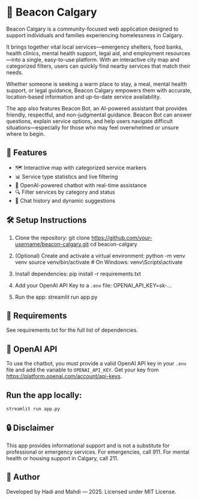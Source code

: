 # 📍 Beacon Calgary

Beacon Calgary is a community-focused web application designed to support individuals and families experiencing homelessness in Calgary.

It brings together vital local services—emergency shelters, food banks, health clinics, mental health support, legal aid, and employment resources—into a single, easy-to-use platform. With an interactive city map and categorized filters, users can quickly find nearby services that match their needs.

Whether someone is seeking a warm place to stay, a meal, mental health support, or legal guidance, Beacon Calgary empowers them with accurate, location-based information and up-to-date service availability.

The app also features Beacon Bot, an AI-powered assistant that provides friendly, respectful, and non-judgmental guidance. Beacon Bot can answer questions, explain service options, and help users navigate difficult situations—especially for those who may feel overwhelmed or unsure where to begin.

## 🚀 Features

- 🗺️ Interactive map with categorized service markers
- 📊 Service type statistics and live filtering
- 🤖 OpenAI-powered chatbot with real-time assistance
- 🔍 Filter services by category and status
- 💬 Chat history and dynamic suggestions

## 🛠️ Setup Instructions

1. Clone the repository:
   git clone https://github.com/your-username/beacon-calgary.git
   cd beacon-calgary

2. (Optional) Create and activate a virtual environment:
   python -m venv venv
   source venv/bin/activate     # On Windows: venv\Scripts\activate

3. Install dependencies:
   pip install -r requirements.txt

4. Add your OpenAI API Key to a `.env` file:
   OPENAI_API_KEY=sk-...

5. Run the app:
   streamlit run app.py

## 🧠 Requirements

See requirements.txt for the full list of dependencies.

## 🔑 OpenAI API

To use the chatbot, you must provide a valid OpenAI API key in your `.env` file and add the variable to `OPENAI_API_KEY`.
Get your key from https://platform.openai.com/account/api-keys.

## Run the app locally:
`streamlit run app.py`


## 🔒 Disclaimer

This app provides informational support and is not a substitute for professional or emergency services.
For emergencies, call 911. For mental health or housing support in Calgary, call 211.

## 👤 Author

Developed by Hadi and Mahdi — 2025.
Licensed under MIT License.
